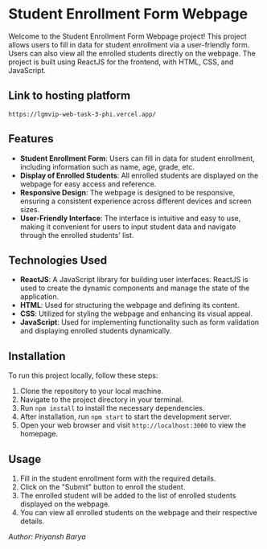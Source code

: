 # Student Enrollment Form Webpage

Welcome to the Student Enrollment Form Webpage project! This project allows users to fill in data for student enrollment via a user-friendly form. Users can also view all the enrolled students directly on the webpage. The project is built using ReactJS for the frontend, with HTML, CSS, and JavaScript.

## Link to hosting platform
    https://lgmvip-web-task-3-phi.vercel.app/

## Features

- **Student Enrollment Form**: Users can fill in data for student enrollment, including information such as name, age, grade, etc.
- **Display of Enrolled Students**: All enrolled students are displayed on the webpage for easy access and reference.
- **Responsive Design**: The webpage is designed to be responsive, ensuring a consistent experience across different devices and screen sizes.
- **User-Friendly Interface**: The interface is intuitive and easy to use, making it convenient for users to input student data and navigate through the enrolled students' list.

## Technologies Used

- **ReactJS**: A JavaScript library for building user interfaces. ReactJS is used to create the dynamic components and manage the state of the application.
- **HTML**: Used for structuring the webpage and defining its content.
- **CSS**: Utilized for styling the webpage and enhancing its visual appeal.
- **JavaScript**: Used for implementing functionality such as form validation and displaying enrolled students dynamically.

## Installation
To run this project locally, follow these steps:
1. Clone the repository to your local machine.
2. Navigate to the project directory in your terminal.
3. Run `npm install` to install the necessary dependencies.
4. After installation, run `npm start` to start the development server.
5. Open your web browser and visit `http://localhost:3000` to view the homepage.


## Usage
1. Fill in the student enrollment form with the required details.
2. Click on the "Submit" button to enroll the student.
3. The enrolled student will be added to the list of enrolled students displayed on the webpage.
4. You can view all enrolled students on the webpage and their respective details.


*Author: Priyansh Barya*
